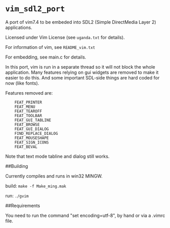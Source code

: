 # `vim_sdl2_port`
A port of vim7.4 to be embeded into SDL2 (Simple DirectMedia Layer 2) applications.

Licensed under Vim License (see `uganda.txt` for details).

For information of vim, see `README_vim.txt`

For embedding, see main.c for details.

In this port, vim is run in a separate thread so it will not block the whole 
application. Many features relying on gui widgets are removed to make it easier
to do this. And some important SDL-side things are hard coded for now (like 
fonts).

Features removed are:
```
    FEAT_PRINTER
    FEAT_MENU
    FEAT_TEAROFF
    FEAT_TOOLBAR
    FEAT_GUI_TABLINE
    FEAT_BROWSE
    FEAT_GUI_DIALOG
    FIND_REPLACE_DIALOG
    FEAT_MOUSESHAPE
    FEAT_SIGN_ICONS
    FEAT_BEVAL
```
Note that text mode tabline and dialog still works.

##Building

Currently compiles and runs in win32 MINGW.

build:
  `make -f Make_ming.mak`

run:
  `./gvim`

##Requirements

You need to run the command "set encoding=utf-8", by hand or via a .vimrc file.

